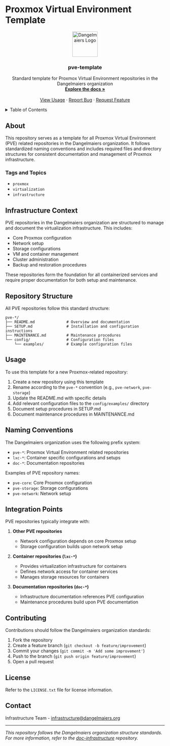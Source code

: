 # Proxmox Virtual Environment Template

<div align="center">
  <img src="../images/logo.png" alt="Dangelmaiers Logo" width="80" height="80">
  <h3 align="center">pve-template</h3>
  <p align="center">
    Standard template for Proxmox Virtual Environment repositories in the Dangelmaiers organization
    <br />
    <a href="#about"><strong>Explore the docs »</strong></a>
    <br />
    <br />
    <a href="#usage">View Usage</a>
    &middot;
    <a href="https://github.com/Dangelmaiers/pve-template/issues/new?labels=bug&template=bug-report---.md">Report Bug</a>
    &middot;
    <a href="https://github.com/Dangelmaiers/pve-template/issues/new?labels=enhancement&template=feature-request---.md">Request Feature</a>
  </p>
</div>

<!-- TABLE OF CONTENTS -->
<details>
  <summary>Table of Contents</summary>
  <ol>
    <li><a href="#about">About</a></li>
    <li><a href="#infrastructure-context">Infrastructure Context</a></li>
    <li><a href="#repository-structure">Repository Structure</a></li>
    <li><a href="#usage">Usage</a></li>
    <li><a href="#naming-conventions">Naming Conventions</a></li>
    <li><a href="#integration-points">Integration Points</a></li>
    <li><a href="#contributing">Contributing</a></li>
    <li><a href="#license">License</a></li>
    <li><a href="#contact">Contact</a></li>
  </ol>
</details>

## About

This repository serves as a template for all Proxmox Virtual Environment (PVE) related repositories in the Dangelmaiers organization. It follows standardized naming conventions and includes required files and directory structures for consistent documentation and management of Proxmox infrastructure.

### Tags and Topics

- `proxmox`
- `virtualization`
- `infrastructure`

## Infrastructure Context

PVE repositories in the Dangelmaiers organization are structured to manage and document the virtualization infrastructure. This includes:

- Core Proxmox configuration
- Network setup
- Storage configurations
- VM and container management
- Cluster administration
- Backup and restoration procedures

These repositories form the foundation for all containerized services and require proper documentation for both setup and maintenance.

## Repository Structure

All PVE repositories follow this standard structure:

```
pve-*/
├── README.md              # Overview and documentation
├── SETUP.md               # Installation and configuration instructions
├── MAINTENANCE.md         # Maintenance procedures
└── config/                # Configuration files
    └── examples/          # Example configuration files
```

## Usage

To use this template for a new Proxmox-related repository:

1. Create a new repository using this template
2. Rename according to the `pve-*` convention (e.g., `pve-network`, `pve-storage`)
3. Update the README.md with specific details
4. Add relevant configuration files to the `config/examples/` directory
5. Document setup procedures in SETUP.md
6. Document maintenance procedures in MAINTENANCE.md

## Naming Conventions

The Dangelmaiers organization uses the following prefix system:

- `pve-*`: Proxmox Virtual Environment related repositories
- `lxc-*`: Container specific configurations and setups
- `doc-*`: Documentation repositories

Examples of PVE repository names:
- `pve-core`: Core Proxmox configuration
- `pve-storage`: Storage configurations
- `pve-network`: Network setup

## Integration Points

PVE repositories typically integrate with:

1. **Other PVE repositories**
   - Network configuration depends on core Proxmox setup
   - Storage configuration builds upon network setup

2. **Container repositories (`lxc-*`)**
   - Provides virtualization infrastructure for containers
   - Defines network access for container services
   - Manages storage resources for containers

3. **Documentation repositories (`doc-*`)**
   - Infrastructure documentation references PVE configuration
   - Maintenance procedures build upon PVE documentation

## Contributing

Contributions should follow the Dangelmaiers organization standards:

1. Fork the repository
2. Create a feature branch (`git checkout -b feature/improvement`)
3. Commit your changes (`git commit -m 'Add some improvement'`)
4. Push to the branch (`git push origin feature/improvement`)
5. Open a pull request

## License

Refer to the `LICENSE.txt` file for license information.

## Contact

Infrastructure Team - infrastructure@dangelmaiers.org

---

*This repository follows the Dangelmaiers organization structure standards. For more information, refer to the [doc-infrastructure](https://github.com/Dangelmaiers/doc-infrastructure) repository.*

